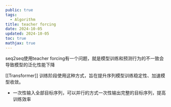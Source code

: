 ```yaml
---
public: true
tags:
  - Algorithm
title: teacher forcing
date: 2024-10-05
updated: 2024-10-05
toc: true
mathjax: true
---
```


seq2seq使用teacher forcing有一个问题，就是模型训练和预测行为的不一致会导致模型的泛化性能下降

[[Transformer]] 训练阶段使用这种方式，旨在提升序列模型训练稳定性、加速模型收敛。

  + 一次性输入全部目标序列，可以并行的方式一次性输出完整的目标序列，提高训练效率
